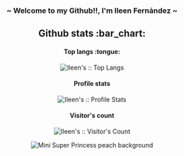 <h3 align="center"> ~ Welcome to my Github!!, I'm Ileen Fernández ~</h3>

<h2 align="center">Github stats :bar_chart:</h2>

<h4 align="center">Top langs :tongue:</h4>

<p align="center"><img src="https://github-readme-stats.vercel.app/api/top-langs/?username=Ileenfdz&langs_count=10&theme=tokyonight&layout=compact" alt="Ileen's :: Top Langs" /></p>

<h4 align="center">Profile stats</h4>

<p align="center"><img src="https://github-readme-stats.vercel.app/api?username=Ileenfdz&show_icons=true&theme=synthwave" alt="Ileen's :: Profile Stats" /></p>

<h4 align="center">Visitor's count</h4>

<p align="center"><img src="https://profile-counter.glitch.me/%7BIleenfdz%7D/count.svg" alt="Ileen's :: Visitor's Count" /></p>

<p align="center" ><img src='file:///C:/Users/fear1/Desktop/Mario%20background.png' alt="Mini Super Princess peach background"/></p>
